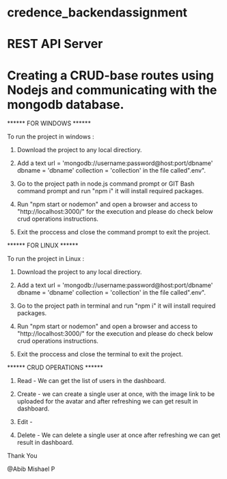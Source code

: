 # credence_backendassignment
# REST API Server 
# Creating a CRUD-base routes using Nodejs and communicating with the mongodb database.

  ****** FOR WINDOWS ******

To run the project in windows : 

1. Download the project to any local directiory.

2. Add a text 
    url = 'mongodb://username:password@host:port/dbname'
    dbname = 'dbname'
    collection = 'collection'
in the file called".env".

3. Go to the project path in node.js command prompt or GIT Bash command prompt and run "npm i" it will install required packages.

4. Run "npm start or nodemon" and open a browser and access to "http://localhost:3000/" for the execution and please do check below crud operations instructions.

5. Exit the proccess and close the command prompt to exit the project.

  ****** FOR LINUX ****** 
    
To run the project in Linux :

1. Download the project to any local directiory.

2. Add a text 
    url = 'mongodb://username:password@host:port/dbname'
    dbname = 'dbname'
    collection = 'collection'
in the file called".env".

3. Go to the project path in terminal and run "npm i" it will install required packages.

4. Run "npm start or nodemon" and open a browser and access to "http://localhost:3000/" for the execution and please do check below crud operations instructions.

5. Exit the proccess and close the terminal to exit the project.

  ****** CRUD OPERATIONS ******

1. Read - We can get the list of users in the dashboard.

2. Create - we can create a single user at once, with the image link to be uploaded for the avatar and after refreshing we can get result in dashboard.

3. Edit - 

4. Delete - We can delete a single user at once after refreshing we can get result in dashboard.

Thank You

@Abib Mishael P
